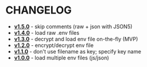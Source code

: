 # CHANGELOG

* **[v1.5.0](../../releases/tag/v1.5.0)** - skip comments (raw + json with JSON5)
* **[v1.4.0](../../releases/tag/v1.4.0)** - load raw .env files
* **[v1.3.0](../../releases/tag/v1.3.0)** - decrypt and load env file on-the-fly (MVP)
* **[v1.2.0](../../releases/tag/v1.2.0)** - encrypt/decrypt env file
* **[v1.1.0](../../releases/tag/v1.1.0)** - don't use filename as key; specify key name
* **[v1.0.0](../../releases/tag/v1.0.0)** - load multiple env files (js/json)
